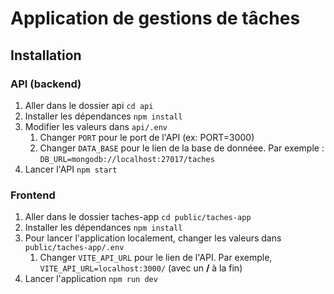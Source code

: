 # Application de gestions de tâches

## Installation

### API (backend)

1. Aller dans le dossier api `cd api`
2. Installer les dépendances `npm install`
3. Modifier les valeurs dans `api/.env`
   1. Changer `PORT` pour le port de l'API (ex: PORT=3000)
   2. Changer `DATA_BASE` pour le lien de la base de donnéee. Par exemple : `DB_URL=mongodb://localhost:27017/taches`
4. Lancer l'API `npm start`

### Frontend

1. Aller dans le dossier taches-app `cd public/taches-app`
2. Installer les dépendances `npm install`
3. Pour lancer l'application localement, changer les valeurs dans `public/taches-app/.env`
   1. Changer `VITE_API_URL` pour le lien de l'API. Par exemple, `VITE_API_URL=localhost:3000/` (avec un **/** à la fin)
4. Lancer l'application `npm run dev`
